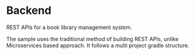 # Backend
REST APIs for a book library management system.

The sample uses the traditional method of building REST APIs, unlike Microservices based approach.
It follows a multi project gradle structure.